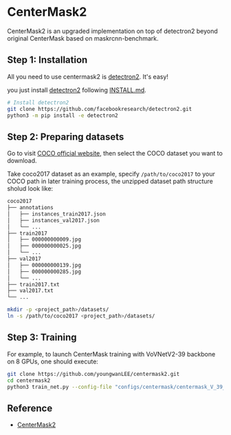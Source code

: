 # CenterMask2

CenterMask2 is an upgraded implementation on top of detectron2 beyond original CenterMask based on maskrcnn-benchmark.

## Step 1: Installation

All you need to use centermask2 is [detectron2](https://github.com/facebookresearch/detectron2). It's easy!

you just install [detectron2](https://github.com/facebookresearch/detectron2) following [INSTALL.md](https://github.com/facebookresearch/detectron2/blob/master/INSTALL.md).

```bash
# Install detectron2
git clone https://github.com/facebookresearch/detectron2.git
python3 -m pip install -e detectron2
```

## Step 2: Preparing datasets

Go to visit [COCO official website](https://cocodataset.org/#download), then select the COCO dataset you want to download.

Take coco2017 dataset as an example, specify `/path/to/coco2017` to your COCO path in later training process, the unzipped dataset path structure sholud look like:

```bash
coco2017
├── annotations
│   ├── instances_train2017.json
│   ├── instances_val2017.json
│   └── ...
├── train2017
│   ├── 000000000009.jpg
│   ├── 000000000025.jpg
│   └── ...
├── val2017
│   ├── 000000000139.jpg
│   ├── 000000000285.jpg
│   └── ...
├── train2017.txt
├── val2017.txt
└── ...
```

```bash
mkdir -p <project_path>/datasets/
ln -s /path/to/coco2017 <project_path>/datasets/
```

## Step 3: Training

For example, to launch CenterMask training with VoVNetV2-39 backbone on 8 GPUs,
one should execute:

```bash
git clone https://github.com/youngwanLEE/centermask2.git
cd centermask2
python3 train_net.py --config-file "configs/centermask/centermask_V_39_eSE_FPN_ms_3x.yaml" --num-gpus 8
```

## Reference

- [CenterMask2](https://github.com/youngwanLEE/centermask2)